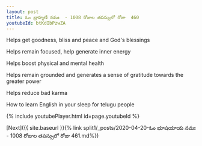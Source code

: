 ```yaml
---
layout: post
title: ఓం బ్రాహ్మణే నమః  - 1008 రోజుల తపస్సులో రోజు  460
youtubeId: btKdIbPzwZA
---
```

 
 
Helps get goodness, bliss and peace and God's blessings
 
Helps remain focused, help generate inner energy 
 
Helps boost physical and mental health 
 
Helps remain grounded and generates a sense of gratitude towards the greater power 
 
Helps reduce bad karma
 
How to learn English in your sleep for telugu people
 
 
 
 


{% include youtubePlayer.html id=page.youtubeId %}
 
[Next]({{ site.baseurl }}{% link split1/_posts/2020-04-20-ఓం భూషయాయ నమః  - 1008 రోజుల తపస్సులో రోజు  461.md%})
 

